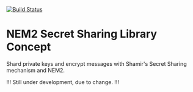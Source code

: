[![Build Status](https://travis-ci.org/CrackTheCode016/nem2-secret-share.svg?branch=master)](https://travis-ci.org/CrackTheCode016/nem2-secret-share)

# NEM2 Secret Sharing Library Concept

Shard private keys and encrypt messages with Shamir's Secret Sharing mechanism and NEM2.

!!!  Still under development, due to change.  !!!
